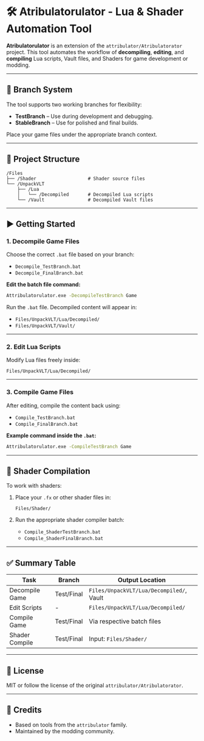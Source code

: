 # 🛠️ Atribulatorulator - Lua & Shader Automation Tool

**Atribulatorulator** is an extension of the `attribulator/Atribulatorator` project. This tool automates the workflow of **decompiling**, **editing**, and **compiling** Lua scripts, Vault files, and Shaders for game development or modding.

---

## 🚦 Branch System

The tool supports two working branches for flexibility:

- **TestBranch** – Use during development and debugging.
- **StableBranch** – Use for polished and final builds.

Place your game files under the appropriate branch context.

---

## 📂 Project Structure

```
/Files
├── /Shader                   # Shader source files
└── /UnpackVLT
    ├── /Lua
    │   └── /Decompiled       # Decompiled Lua scripts
    └── /Vault                # Decompiled Vault files
```

---

## ▶️ Getting Started

### 1. Decompile Game Files

Choose the correct `.bat` file based on your branch:

- `Decompile_TestBranch.bat`
- `Decompile_FinalBranch.bat`

**Edit the batch file command:**
```bash
Attribulatorulator.exe -DecompileTestBranch Game
```

Run the `.bat` file. Decompiled content will appear in:

- `Files/UnpackVLT/Lua/Decompiled/`
- `Files/UnpackVLT/Vault/`

---

### 2. Edit Lua Scripts

Modify Lua files freely inside:
```
Files/UnpackVLT/Lua/Decompiled/
```

---

### 3. Compile Game Files

After editing, compile the content back using:

- `Compile_TestBranch.bat`
- `Compile_FinalBranch.bat`

**Example command inside the `.bat`:**
```bash
Attribulatorulator.exe -CompileTestBranch Game
```

---

## 🎨 Shader Compilation

To work with shaders:

1. Place your `.fx` or other shader files in:
   ```
   Files/Shader/
   ```

2. Run the appropriate shader compiler batch:
   - `Compile_ShaderTestBranch.bat`
   - `Compile_ShaderFinalBranch.bat`

---

## ✅ Summary Table

| Task            | Branch       | Output Location                         |
|-----------------|--------------|------------------------------------------|
| Decompile Game  | Test/Final   | `Files/UnpackVLT/Lua/Decompiled/`, Vault |
| Edit Scripts    | -            | `Files/UnpackVLT/Lua/Decompiled/`        |
| Compile Game    | Test/Final   | Via respective batch files               |
| Shader Compile  | Test/Final   | Input: `Files/Shader/`                   |

---

## 📄 License

MIT or follow the license of the original `attribulator/Atribulatorator`.

---

## 🙌 Credits

- Based on tools from the `attribulator` family.
- Maintained by the modding community.
